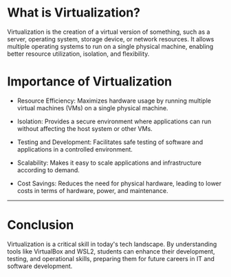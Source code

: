 # What is Virtualization?
Virtualization is the creation of a virtual version of something, such as a server, operating system, storage device, or network resources. It allows multiple operating systems to run on a single physical machine, enabling better resource utilization, isolation, and flexibility.

# Importance of Virtualization

* Resource Efficiency: Maximizes hardware usage by running multiple virtual machines (VMs) on a single physical machine.

* Isolation: Provides a secure environment where applications can run without affecting the host system or other VMs.

* Testing and Development: Facilitates safe testing of software and applications in a controlled environment.

* Scalability: Makes it easy to scale applications and infrastructure according to demand.

* Cost Savings: Reduces the need for physical hardware, leading to lower costs in terms of hardware, power, and maintenance.

***

# Conclusion
Virtualization is a critical skill in today's tech landscape. By understanding tools like VirtualBox and WSL2, students can enhance their development, testing, and operational skills, preparing them for future careers in IT and software development.
